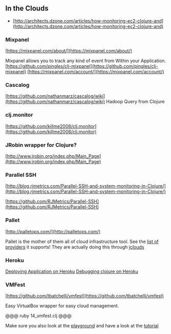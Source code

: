 In the Clouds
--------

* [http://architects.dzone.com/articles/how-monitoring-ec2-clojure-and](http://architects.dzone.com/articles/how-monitoring-ec2-clojure-and)

### Mixpanel 
[https://mixpanel.com/about/](https://mixpanel.com/about/)

Mixpanel allows you to track any kind of event from Within your Application.
[https://github.com/pingles/clj-mixpanel](https://github.com/pingles/clj-mixpanel)
[https://mixpanel.com/account/](https://mixpanel.com/account/)

### Cascalog
[https://github.com/nathanmarz/cascalog/wiki](https://github.com/nathanmarz/cascalog/wiki)
Hadoop Query from Clojure

### clj.monitor
[https://github.com/killme2008/clj.monitor](https://github.com/killme2008/clj.monitor)

### JRobin wrapper for Clojure?
[http://www.jrobin.org/index.php/Main_Page](http://www.jrobin.org/index.php/Main_Page)

### Parallel SSH
[http://blog.rjmetrics.com/Parallel-SSH-and-system-monitoring-in-Clojure/](http://blog.rjmetrics.com/Parallel-SSH-and-system-monitoring-in-Clojure/)

[https://github.com/RJMetrics/Parallel-SSH](https://github.com/RJMetrics/Parallel-SSH)

### Pallet
[http://palletops.com/](http://palletops.com/)

Pallet is the mother of them all of cloud infrastructure tool. See the [list of providers](http://www.jclouds.org/documentation/reference/supported-providers/) it supports! 
They are actually doing this through [jclouds](http://www.jclouds.org/)

### Heroku
[Deploying Application on Heroku](https://devcenter.heroku.com/articles/clojure-web-application)
[Debugging clojure on Heroku](https://devcenter.heroku.com/articles/debugging-clojure)

### VMFest
[https://github.com/tbatchelli/vmfest](https://github.com/tbatchelli/vmfest)

Easy VirtualBox wrapper for easy cloud management.

@@@ ruby 14_vmfest.clj @@@

Make sure you also look at the [playground](https://github.com/pallet/vmfest-playground) and have a look at the [tutorial](https://github.com/pallet/vmfest-playground/blob/master/src/play.clj)